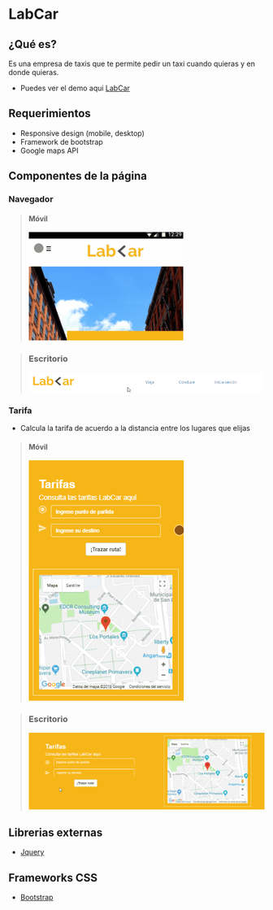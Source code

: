 # LabCar

## ¿Qué es?

Es una empresa de taxis que te permite pedir un taxi cuando quieras y en donde quieras.    
+ Puedes ver el demo aqui [LabCar](https://ely405.github.io/labCar/)
## Requerimientos

- Responsive design (mobile, desktop)
- Framework de bootstrap
- Google maps API

## Componentes de la página

### Navegador
 > #### Móvil
 > ![Menú en la vista móvil](assets/img/functionality/menu_movil.gif "Menú en la vista móvil")
 
 > ### Escritorio
 > ![Menú en la vista escritorio](assets/img/functionality/menu_desktop.gif "Menú en la vista escritorio")
 
### Tarifa
 + Calcula la tarifa de acuerdo a la distancia entre los lugares que elijas
 > #### Móvil
 > ![Hero en la vista móvil](assets/img/functionality/rate_movil.gif "Hero en la vista móvil")
 
 > ### Escritorio
 > ![Hero en la vista escritorio](assets/img/functionality/rate_desktop.gif "Hero en la vista escritorio")
 
 ## Librerias externas

+ [Jquery](https://jquery.com/)

## Frameworks CSS

+ [Bootstrap](https://getbootstrap.com/)
